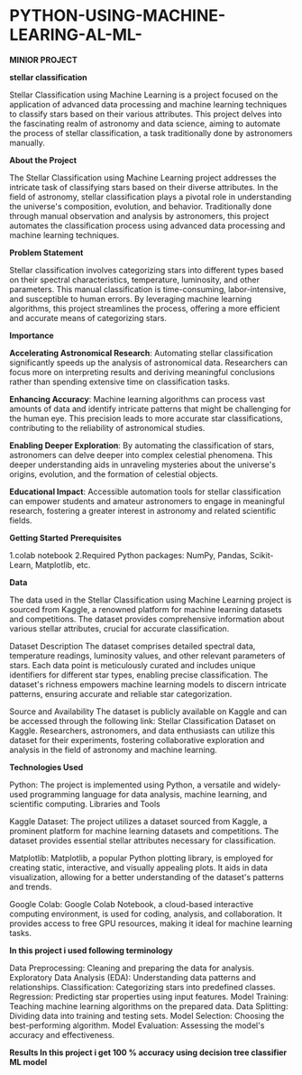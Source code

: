 # PYTHON-USING-MACHINE-LEARING-AL-ML-


**MINIOR PROJECT**


**stellar classification**

Stellar Classification using Machine Learning is a project focused on the application of advanced data processing and machine learning techniques to classify stars based on their various attributes. This project delves into the fascinating realm of astronomy and data science, aiming to automate the process of stellar classification, a task traditionally done by astronomers manually.

**About the Project**

The Stellar Classification using Machine Learning project addresses the intricate task of classifying stars based on their diverse attributes. In the field of astronomy, stellar classification plays a pivotal role in understanding the universe's composition, evolution, and behavior. Traditionally done through manual observation and analysis by astronomers, this project automates the classification process using advanced data processing and machine learning techniques.

**Problem Statement**

Stellar classification involves categorizing stars into different types based on their spectral characteristics, temperature, luminosity, and other parameters. This manual classification is time-consuming, labor-intensive, and susceptible to human errors. By leveraging machine learning algorithms, this project streamlines the process, offering a more efficient and accurate means of categorizing stars.

**Importance**

**Accelerating Astronomical Research**: Automating stellar classification significantly speeds up the analysis of astronomical data. Researchers can focus more on interpreting results and deriving meaningful conclusions rather than spending extensive time on classification tasks.

**Enhancing Accuracy**: Machine learning algorithms can process vast amounts of data and identify intricate patterns that might be challenging for the human eye. This precision leads to more accurate star classifications, contributing to the reliability of astronomical studies.

**Enabling Deeper Exploration**: By automating the classification of stars, astronomers can delve deeper into complex celestial phenomena. This deeper understanding aids in unraveling mysteries about the universe's origins, evolution, and the formation of celestial objects.

**Educational Impact**: Accessible automation tools for stellar classification can empower students and amateur astronomers to engage in meaningful research, fostering a greater interest in astronomy and related scientific fields.

**Getting Started** **Prerequisites**

1.colab notebook 2.Required Python packages: NumPy, Pandas, Scikit-Learn, Matplotlib, etc.

**Data**

The data used in the Stellar Classification using Machine Learning project is sourced from Kaggle, a renowned platform for machine learning datasets and competitions. The dataset provides comprehensive information about various stellar attributes, crucial for accurate classification.

Dataset Description The dataset comprises detailed spectral data, temperature readings, luminosity values, and other relevant parameters of stars. Each data point is meticulously curated and includes unique identifiers for different star types, enabling precise classification. The dataset's richness empowers machine learning models to discern intricate patterns, ensuring accurate and reliable star categorization.

Source and Availability The dataset is publicly available on Kaggle and can be accessed through the following link: Stellar Classification Dataset on Kaggle. Researchers, astronomers, and data enthusiasts can utilize this dataset for their experiments, fostering collaborative exploration and analysis in the field of astronomy and machine learning.

**Technologies Used**

Python: The project is implemented using Python, a versatile and widely-used programming language for data analysis, machine learning, and scientific computing. Libraries and Tools

Kaggle Dataset: The project utilizes a dataset sourced from Kaggle, a prominent platform for machine learning datasets and competitions. The dataset provides essential stellar attributes necessary for classification.

Matplotlib: Matplotlib, a popular Python plotting library, is employed for creating static, interactive, and visually appealing plots. It aids in data visualization, allowing for a better understanding of the dataset's patterns and trends.

Google Colab: Google Colab Notebook, a cloud-based interactive computing environment, is used for coding, analysis, and collaboration. It provides access to free GPU resources, making it ideal for machine learning tasks.

**In this project i used following terminology**

Data Preprocessing: Cleaning and preparing the data for analysis. Exploratory Data Analysis (EDA): Understanding data patterns and relationships. Classification: Categorizing stars into predefined classes. Regression: Predicting star properties using input features. Model Training: Teaching machine learning algorithms on the prepared data. Data Splitting: Dividing data into training and testing sets. Model Selection: Choosing the best-performing algorithm. Model Evaluation: Assessing the model's accuracy and effectiveness.

**Results In this project i get 100 % accuracy using decision tree classifier ML model**
